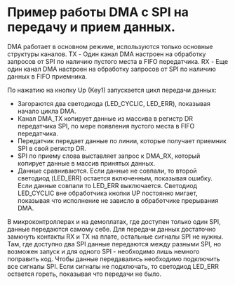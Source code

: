 ﻿# Пример работы DMA с SPI на передачу и прием данных.

DMA работает в основном режиме, используются только основные структуры каналов.
   TX - Один канал DMA настроен на обработку запросов от SPI по наличию пустого места в FIFO передатчика.
   RX - Еще один канал DMA настроен на обработку запросов от SPI по наличию данных в FIFO приемника.

По нажатию на кнопку Up (Key1) запускается цикл передачи данных:
   - Загораются два светодиода (LED_CYCLIC, LED_ERR), показывая начало цикла DMA.
   - Канал DMA_TX копирует данные из массива в регистр DR передатчика SPI, по мере появления пустого места в FIFO передатчика.
   - Передатчик передает данные по линии, которые получает приемник SPI в свой регистр DR.
   - SPI по приему слова выставляет запрос к DMA_RX, который копирует данные в массив принятых данных.
   - Данные сравниваются. Если данные не совпали, то второй светодиод (LED_ERR) остается включенным, показывая ошибку. Если данные совпали то LED_ERR выключается. Светодиод LED_CYCLIC вне обработчика кнопки UP постоянно мигает, показывая что исполнение не зависло в обработчике прерывания DMA.

В микроконтроллерах и на демоплатах, где доступен только один SPI, данные передаются самому себе. Для передачи данных достаточно замкнуть контакты RX и TX на плате, остальные сигналы SPI не нужны.
Там, где доступно два SPI данные передаются между разными SPI, но возможен запуск и для одного SPI - необходимо лишь немного поправить код. Чтобы данные передавались необходимо подключить все сигналы SPI.
Если сигналы не подключать, то светодиод LED_ERR остается гореть, показывая что передачи не было.